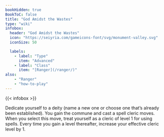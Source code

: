 ```yaml
---
bookHidden: true
BookToC: false
title: "God Amidst the Wastes"
type: "wiki"
infobox:
  header: "God Amidst the Wastes"
  icon: "https://seiyria.com/gameicons-font/svg/monument-valley.svg"
  iconSize: 50

  labels:
    - label: "Type"
      item: "Advanced"
    - label: "Class"
      item: "[Ranger](/ranger/)"
also:
    - "Ranger"
    - "how-to-play"
---
```


{{< infobox >}}

Dedicate yourself to a deity (name a new one or choose one that’s already been established). You gain the commune and cast a spell cleric moves. When you select this move, treat yourself as a cleric of level 1 for using spells. Every time you gain a level thereafter, increase your effective cleric level by 1.